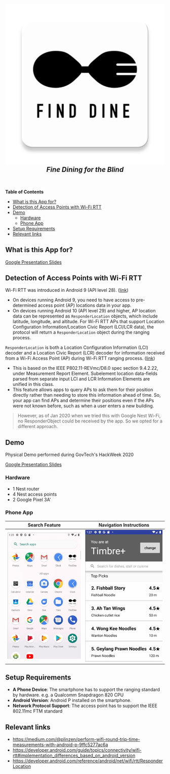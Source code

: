 <h2 align="center">
  <img src="app/src/main/app_logo-web.png"/><br>
  <i>Fine Dining for the Blind</i>
</h2>
<br>


**Table of Contents**

- [What is this App for?](#what-is-this-app-for)
- [Detection of Access Points with Wi-Fi RTT](#detection-of-access-points-with-wi-fi-rtt)
- [Demo](#demo)
  - [Hardware](#hardware)
  - [Phone App](#phone-app)
- [Setup Requirements](#setup-requirements)
- [Relevant links](#relevant-links)


## What is this App for? 

[Google Presentation Slides](https://docs.google.com/presentation/d/1WX_vkSwrPsl5aPtDbyUSM0wG8FPtu2kj2rrE-b7IxjU/edit#slide=id.g73d1cca60e_0_11)

## Detection of Access Points with Wi-Fi RTT

Wi-Fi RTT was introduced in Android 9 (API level 28). ([link](https://developer.android.com/guide/topics/connectivity/wifi-rtt#implementation_differences_based_on_android_version))
- On devices running Android 9, you need to have access to pre-determined access point (AP) locations data in your app.
- On devices running Android 10 (API level 29) and higher, AP location data can be represented as `ResponderLocation` objects, which include latitude, longitude, and altitude. For Wi-Fi RTT APs that support Location Configuration Information/Location Civic Report (LCI/LCR data), the protocol will return a `ResponderLocation` object during the ranging process. 

`ResponderLocation` is both a Location Configuration Information (LCI) decoder and a Location Civic Report (LCR) decoder for information received from a Wi-Fi Access Point (AP) during Wi-Fi RTT ranging process. ([link](https://developer.android.com/reference/android/net/wifi/rtt/ResponderLocation))
- This is based on the IEEE P802.11-REVmc/D8.0 spec section 9.4.2.22, under Measurement Report Element. Subelement location data-fields parsed from separate input LCI and LCR Information Elements are unified in this class.
- This feature allows apps to query APs to ask them for their position directly rather than needing to store this information ahead of time. So, your app can find APs and determine their positions even if the APs were not known before, such as when a user enters a new building.

> However, as of Jan 2020 when we tried this with Google Nest Wi-Fi, no ResponderObject could be received by the app. So we opted for a different approach.

## Demo

Physical Demo performed during GovTech's HackWeek 2020

[Google Presentation Slides](https://docs.google.com/presentation/d/e/2PACX-1vRGHovOQNHqBLiHItN7GKmQA79n4B04_c2oWkTPXsxzbGFisbAVY9RQeMjRO4T2YHzYjUOYQgT7T9Jr/pub?start=true&loop=false&delayms=10000)

### Hardware

- 1 Nest router
- 4 Nest access points
- 2 Google Pixel 3A'

### Phone App

| Search Feature              | Navigation Instructions         |
| --------------------------- | ------------------------------- |
| ![](screenshots/search.gif) | ![](screenshots/navigation.gif) |


## Setup Requirements

- **A Phone Device**: The smartphone has to support the ranging standard by hardware. e.g. a Qualcomm Snapdragon 820 CPU
- **Android Version**: Android P installed on the smartphone.
- **Network Protocol Support**: The access point has to support the IEEE 802.11mc FTM standard

## Relevant links
- https://medium.com/@plinzen/perform-wifi-round-trip-time-measurements-with-android-p-9ffc5277ac6a
- https://developer.android.com/guide/topics/connectivity/wifi-rtt#implementation_differences_based_on_android_version
- https://developer.android.com/reference/android/net/wifi/rtt/ResponderLocation
